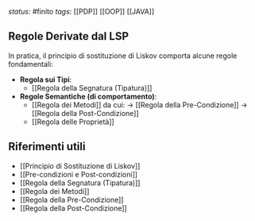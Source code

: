 *status*: #finito
*tags*:  [[PDP]] [[OOP]] [[JAVA]]

## Regole Derivate dal LSP

In pratica, il principio di sostituzione di Liskov comporta alcune regole fondamentali:

* **Regola sui Tipi**: 
    * [[Regola della Segnatura (Tipatura)]]
* **Regole Semantiche (di comportamento)**:
    * [[Regola dei Metodi]] 
	    da cui:
        -> [[Regola della Pre-Condizione]]
        -> [[Regola della Post-Condizione]]
    * [[Regola delle Proprietà]]

## Riferimenti utili

* [[Principio di Sostituzione di Liskov]]
* [[Pre-condizioni e Post-condizioni]]
* [[Regola della Segnatura (Tipatura)]]
* [[Regola dei Metodi]]
* [[Regola della Pre-Condizione]]
* [[Regola della Post-Condizione]]